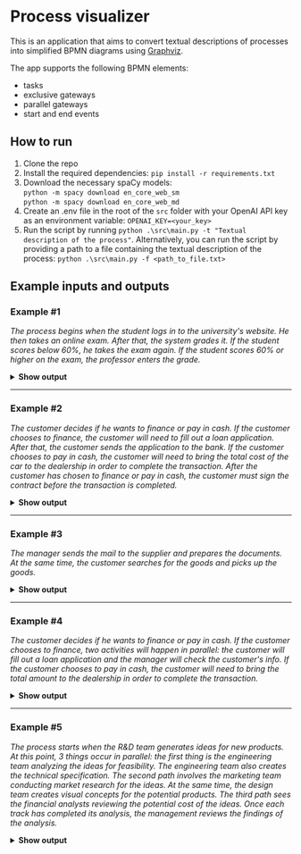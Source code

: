 # Process visualizer

This is an application that aims to convert textual descriptions of processes into simplified BPMN diagrams using [Graphviz](https://graphviz.org/).

The app supports the following BPMN elements:

* tasks
* exclusive gateways
* parallel gateways
* start and end events

## How to run

1. Clone the repo
1. Install the required dependencies: `pip install -r requirements.txt`
1. Download the necessary spaCy models:  
    `python -m spacy download en_core_web_sm`  
    `python -m spacy download en_core_web_md`
1. Create an .env file in the root of the `src` folder with your OpenAI API key as an environment variable: `OPENAI_KEY=<your_key>`
1. Run the script by running `python .\src\main.py -t "Textual description of the process"`. Alternatively, you can run the script by providing a path to a file containing the textual description of the process: `python .\src\main.py -f <path_to_file.txt> `

## Example inputs and outputs

### Example #1

*The process begins when the student logs in to the university's website. He then takes an online exam. After that, the system grades it. If the student scores below 60%, he takes the exam again. If the student scores 60% or higher on the exam, the professor enters the grade.*

<details>
  <summary><b>Show output</b></summary>
  
<p align="center">
<img src="images/image_1.png" width="600">
</p>
</details>

---

### Example #2

*The customer decides if he wants to finance or pay in cash. If the customer chooses to finance, the customer will need to fill out a loan application. After that, the customer sends the application to the bank. If the customer chooses to pay in cash, the customer will need to bring the total cost of the car to the dealership in order to complete the transaction. After the customer has chosen to finance or pay in cash, the customer must sign the contract before the transaction is completed.*

<details>
  <summary><b>Show output</b></summary>
  
<p align="center">
<img src="images/image_2.png" width="600">
</p>
</details>

---

### Example #3

*The manager sends the mail to the supplier and prepares the documents. At the same time, the
customer searches for the goods and picks up the goods.*

<details>
  <summary><b>Show output</b></summary>
  
<p align="center">
<img src="images/image_3.png" width="600">
</p>
</details>

---

### Example #4

*The customer decides if he wants to finance or pay in cash. If the customer chooses to finance, two activities will happen in parallel: the customer will fill out a loan application and the manager will check the customer's info. If the customer chooses to pay in cash, the customer will need to bring the total amount to the dealership in order to complete the transaction.*

<details>
  <summary><b>Show output</b></summary>
  
<p align="center">
<img src="images/image_4.png" width="600">
</p>
</details>

---

### Example #5

*The process starts when the R&D team generates ideas for new products. At this point, 3 things occur in parallel: the first thing is the engineering team analyzing the ideas for feasibility. The engineering team also creates the technical specification. The second path involves the marketing team conducting market research for the ideas. At the same time, the design team creates visual concepts for the potential products. The third path sees the financial analysts reviewing the potential cost of the ideas. Once each track has completed its analysis, the management reviews the findings of the analysis.*

<details>
  <summary><b>Show output</b></summary>
  
<p align="center">
<img src="images/image_5.png" width="600">
</p>
</details>